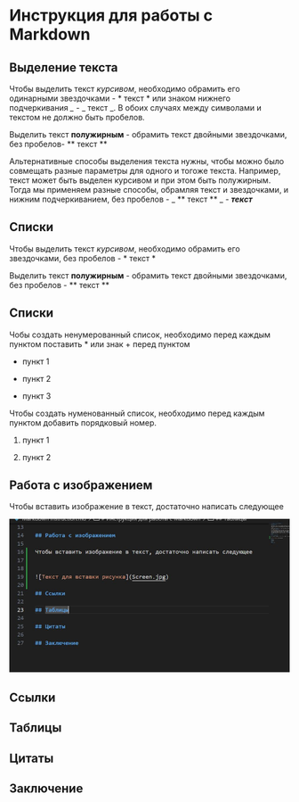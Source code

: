 # Инструкция для работы с Markdown

## Выделение текста

Чтобы выделить текст *курсивом*, необходимо обрамить его одинарными звездочками  - * текст * или знаком нижнего подчеркивания *_* - _ текст _. В обоих случаях между символами и текстом не должно быть пробелов. 

Выделить текст **полужирным** - обрамить текст двойными звездочками, без пробелов- ** текст **

Альтернативные способы выделения текста нужны, чтобы можно было совмещать разные параметры для одного и тогоже текста. Например, текст может быть выделен курсивом и при этом быть полужирным.
Тогда мы применяем разные способы, обрамляя текст и звездочками, и нижним подчеркиванием, без пробелов - _ ** текст ** _  - _**текст**_

## Списки

Чтобы выделить текст *курсивом*, необходимо обрамить его звездочками, без пробелов - *  текст *

Выделить текст **полужирным** - обрамить текст двойными звездочками, без пробелов - ** текст **

## Списки

Чобы создать ненумерованный список, необходимо перед каждым пунктом поставить * или знак + перед пунктом

* пункт 1

* пункт 2

* пункт 3

Чтобы создать нуменованный список, необходимо перед каждым пунктом добавить порядковый номер.

1. пункт 1

2. пункт 2 

## Работа с изображением

Чтобы вставить изображение в текст, достаточно написать следующее


![Текст для вставки рисунка](Screen.jpg)

## Ссылки

## Таблицы

## Цитаты

## Заключение